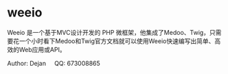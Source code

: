 # weeio
Weeio 是一个基于MVC设计开发的 PHP 微框架，他集成了Medoo、Twig，只需要花一个小时看下Medoo和Twig官方文档就可以使用Weeio快速编写出简单、高效的Web应用或API。

Author: Dejan &nbsp;&nbsp;&nbsp;  QQ: 673008865
